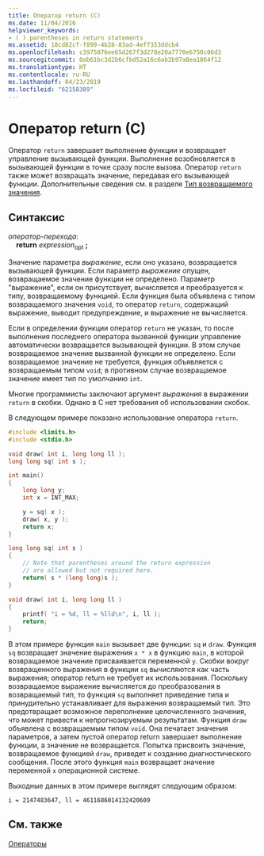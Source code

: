 ```yaml
---
title: Оператор return (C)
ms.date: 11/04/2016
helpviewer_keywords:
- ( ) parentheses in return statements
ms.assetid: 18cd82cf-f899-4b28-83ad-4eff353ddcb4
ms.openlocfilehash: c3975076ee65d267f3d278e20a7770e6750c06d3
ms.sourcegitcommit: 0ab61bc3d2b6cfbd52a16c6ab2b97a8ea1864f12
ms.translationtype: HT
ms.contentlocale: ru-RU
ms.lasthandoff: 04/23/2019
ms.locfileid: "62158389"
---
```

# <a name="return-statement-c"></a>Оператор return (C)

Оператор `return` завершает выполнение функции и возвращает управление вызывающей функции. Выполнение возобновляется в вызывающей функции в точке сразу после вызова. Оператор `return` также может возвращать значение, передавая его вызывающей функции. Дополнительные сведения см. в разделе [Тип возвращаемого значения](../c-language/return-type.md).

## <a name="syntax"></a>Синтаксис

*оператор-перехода*:<br/>
&nbsp;&nbsp;&nbsp;&nbsp;**return** *expression*<sub>opt</sub> **;**

Значение параметра *выражение*, если оно указано, возвращается вызывающей функции. Если параметр *выражение* опущен, возвращаемое значение функции не определено. Параметр "выражение", если он присутствует, вычисляется и преобразуется к типу, возвращаемому функцией. Если функция была объявлена с типом возвращаемого значения `void`, то оператор `return`, содержащий выражение, выводит предупреждение, и выражение не вычисляется.

Если в определении функции оператор `return` не указан, то после выполнения последнего оператора вызванной функции управление автоматически возвращается вызывающей функции. В этом случае возвращаемое значение вызванной функции не определено. Если возвращаемое значение не требуется, функция объявляется с возвращаемым типом `void`; в противном случае возвращаемое значение имеет тип по умолчанию `int`.

Многие программисты заключают аргумент *выражения* в выражении `return` в скобки. Однако в C нет требования об использовании скобок.

В следующем примере показано использование оператора `return`.

```C
#include <limits.h>
#include <stdio.h>

void draw( int i, long long ll );
long long sq( int s );

int main()
{
    long long y;
    int x = INT_MAX;

    y = sq( x );
    draw( x, y );
    return x;
}

long long sq( int s )
{
    // Note that parentheses around the return expression
    // are allowed but not required here.
    return( s * (long long)s );
}

void draw( int i, long long ll )
{
    printf( "i = %d, ll = %lld\n", i, ll );
    return;
}
```

В этом примере функция `main` вызывает две функции: `sq` и `draw`. Функция `sq` возвращает значение выражения `x * x` в функцию `main`, в которой возвращаемое значение присваивается переменной `y`. Скобки вокруг возвращенного выражения в функции `sq` вычисляются как часть выражения; оператор return не требует их использования. Поскольку возвращаемое выражение вычисляется до преобразования в возвращаемый тип, то функция `sq` выполняет приведение типа и принудительно устанавливает для выражения возвращаемый тип. Это предотвращает возможное переполнение целочисленного значения, что может привести к непрогнозируемым результатам. Функция `draw` объявлена с возвращаемым типом `void`. Она печатает значения параметров, а затем пустой оператор return завершает выполнение функции, а значение не возвращается. Попытка присвоить значение, возвращаемое функцией `draw`, приведет к созданию диагностического сообщения. После этого функция `main` возвращает значение переменной `x` операционной системе.

Выходные данных в этом примере выглядят следующим образом:

```Output
i = 2147483647, ll = 4611686014132420609
```

## <a name="see-also"></a>См. также

[Операторы](../c-language/statements-c.md)
